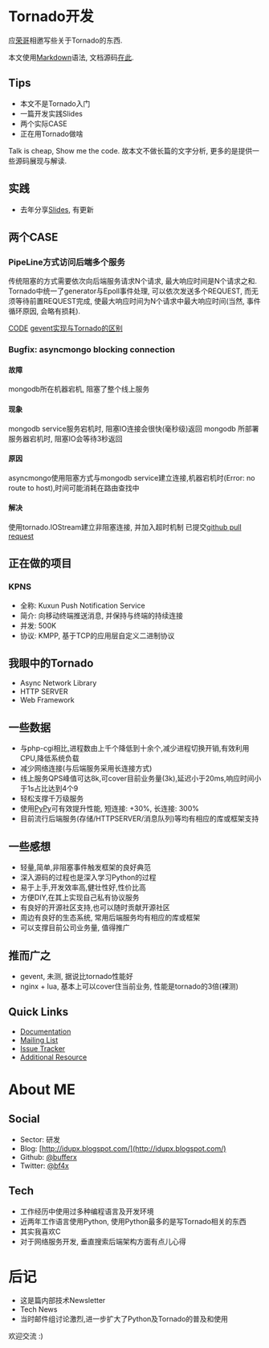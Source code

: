 # Tornado开发

应[荣哥](http://github.com/jacky098123/)相邀写些关于Tornado的东西.

本文使用[Markdown](http://en.wikipedia.org/wiki/Markdown)语法,
文档源码[在此](https://github.com/bufferx/blog_post/blob/master/tech_newsletter_for_tornado_development.md).

## Tips
- 本文不是Tornado入门
- 一篇开发实践Slides
- 两个实际CASE
- 正在用Tornado做啥

Talk is cheap, Show me the code.
故本文不做长篇的文字分析, 更多的是提供一些源码展现与解读.

## 实践

- 去年分享[Slides](https://docs.google.com/a/kuxun.com/presentation/d/1rf_wUpNQaxVide5s2wmo3lNP-6V3SZiUBLksxw1JtdE/edit#slide=id.p),
  有更新

## 两个CASE

### PipeLine方式访问后端多个服务

传统阻塞的方式需要依次向后端服务请求N个请求, 最大响应时间是N个请求之和.
Tornado中统一了generator与Epoll事件处理, 可以依次发送多个REQUEST,
而无须等待前置REQUEST完成, 使最大响应时间为N个请求中最大响应时间(当然,
事件循环原因, 会略有损耗).

[CODE](https://gist.github.com/bufferx/5494125)
[gevent实现与Tornado的区别](http://idupx.blogspot.com/2013/05/async-batch-httprequest-base-on-tornado.html)

### Bugfix: asyncmongo blocking connection

#### 故障
mongodb所在机器宕机, 阻塞了整个线上服务

#### 现象
mongodb service服务宕机时, 阻塞IO连接会很快(毫秒级)返回
mongodb 所部署服务器宕机时, 阻塞IO会等待3秒返回

#### 原因
asyncmongo使用阻塞方式与mongodb service建立连接,机器宕机时(Error: no route to
host),时间可能消耗在路由查找中

#### 解决
使用tornado.IOStream建立非阻塞连接, 并加入超时机制
已提交[github pull request](https://github.com/bitly/asyncmongo/pull/59)

## 正在做的项目

### KPNS
- 全称: Kuxun Push Notification Service
- 简介: 向移动终端推送消息, 并保持与终端的持续连接
- 并发: 500K
- 协议: KMPP, 基于TCP的应用层自定义二进制协议

## 我眼中的Tornado
- Async Network Library
- HTTP SERVER
- Web Framework

## 一些数据
- 与php-cgi相比,进程数由上千个降低到十余个,减少进程切换开销,有效利用CPU,降低系统负载
- 减少网络连接(与后端服务采用长连接方式)
- 线上服务QPS峰值可达8k,可cover目前业务量(3k),延迟小于20ms,响应时间小于1s占比达到4个9
- 轻松支撑千万级服务
- 使用[PyPy](http://pypy.org/)可有效提升性能, 短连接: +30%, 长连接: 300%
- 目前流行后端服务(存储/HTTPSERVER/消息队列)等均有相应的库或框架支持

## 一些感想
- 轻量,简单,非阻塞事件触发框架的良好典范
- 深入源码的过程也是深入学习Python的过程
- 易于上手,开发效率高,健壮性好,性价比高
- 方便DIY,在其上实现自己私有协议服务
- 有良好的开源社区支持,也可以随时贡献开源社区
- 周边有良好的生态系统, 常用后端服务均有相应的库或框架
- 可以支撑目前公司业务量, 值得推广

## 推而广之
- gevent, 未测, 据说比tornado性能好
- nginx + lua, 基本上可以cover住当前业务, 性能是tornado的3倍(裸测)

## Quick Links
- [Documentation](http://www.tornadoweb.org/en/stable/)
- [Mailing
  List](https://groups.google.com/forum/?fromgroups#!forum/python-tornado)
- [Issue Tracker](https://github.com/facebook/tornado/issues)
- [Additional Resource](https://github.com/facebook/tornado/wiki/Links)

# About ME

## Social

- Sector: 研发 
- Blog: [http://idupx.blogspot.com/](http://idupx.blogspot.com/)
- Github: [@bufferx](https://github.com/bufferx)
- Twitter: [@bf4x](https://twitter.com/bf4x)

## Tech
- 工作经历中使用过多种编程语言及开发环境
- 近两年工作语言使用Python, 使用Python最多的是写Tornado相关的东西
- 其实我喜欢C
- 对于网络服务开发, 垂直搜索后端架构方面有点儿心得

# 后记
- 这是篇内部技术Newsletter
- Tech News
- 当时邮件组讨论激烈,进一步扩大了Python及Tornado的普及和使用

欢迎交流 :)
